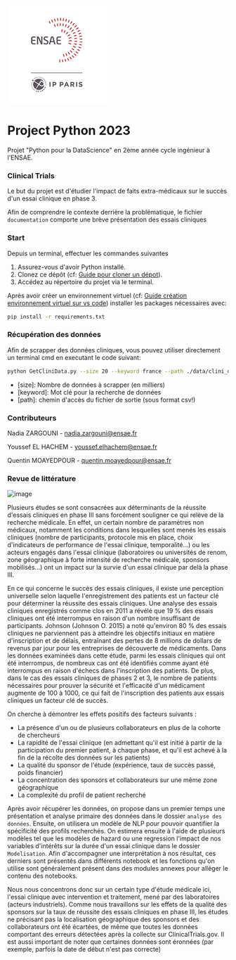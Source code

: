 ![](images/ensae_logo.png)


# Project Python 2023

Projet "Python pour la DataScience" en 2ème année cycle ingénieur à l'ENSAE. 

### Clinical Trials

Le but du projet est d'étudier l'impact de faits extra-médicaux sur le succès d'un essai clinique en phase 3.

Afin de comprendre le contexte derrière la problématique, le fichier ``documentation`` comporte une brève présentation des essais cliniques

### Start
Depuis un terminal, effectuer les commandes suivantes

1. Assurez-vous d'avoir Python installé.
2. Clonez ce dépôt (cf: [Guide pour cloner un dépot](https://docs.github.com/fr/repositories/creating-and-managing-repositories/cloning-a-repository)).
3. Accédez au répertoire du projet via le terminal.

Après avoir créer un environnement virtuel (cf: [Guide création environnement virtuel sur vs code](https://code.visualstudio.com/docs/python/environments)) installer les packages nécessaires avec:

```bash
pip install -r requirements.txt
```

### Récupération des données

Afin de scrapper des données cliniques, vous pouvez utiliser directement un terminal cmd en executant le code suivant:
```bash
python GetCliniData.py --size 20 --keyword france --path ./data/clini_data.csv
```

- [size]: Nombre de données à scrapper (en milliers)
- [keyword]: Mot clé pour la recherche de données
- [path]: chemin d'accès du fichier de sortie (sous format csv!) 



### Contributeurs

Nadia ZARGOUNI - nadia.zargouni@ensae.fr

Youssef EL HACHEM - youssef.elhachem@ensae.fr

Quentin MOAYEDPOUR - quentin.moayedpour@ensae.fr


### Revue de littérature
![image](https://github.com/QMoayedpour/ProjetPython/assets/122624104/01b55e53-d447-4511-9269-220cdc094e8e)


Plusieurs études se sont consacrées aux déterminants de la réussite d'essais cliniques en phase III sans forcément souligner ce qui relève de la recherche médicale. En effet, un certain nombre de paramètres non médicaux, notamment les conditions dans lesquelles sont menés les essais cliniques (nombre de participants, protocole mis en place, choix d'indicateurs de performance de l'essai clinique, temporalité...) ou les acteurs engagés dans l'essai clinique (laboratoires ou universités de renom, zone géographique à forte intensité de recherche médicale, sponsors mobilisés...) ont un impact sur la survie d'un essai clinique par delà la phase III. 

En ce qui concerne le succès des essais cliniques, il existe une perception universelle selon laquelle l'enregistrement des patients est un facteur clé pour déterminer la réussite des essais cliniques. Une analyse des essais cliniques enregistrés comme clos en 2011 a révélé que 19 % des essais cliniques ont été interrompus en raison d'un nombre insuffisant de participants. Johnson (Johnson O. 2015) a noté qu'environ 80 % des essais cliniques ne parviennent pas à atteindre les objectifs initiaux en matière d'inscription et de délais, entraînant des pertes de 8 millions de dollars de revenus par jour pour les entreprises de découverte de médicaments. Dans les données examinées dans cette étude, parmi les essais cliniques qui ont été interrompus, de nombreux cas ont été identifiés comme ayant été interrompus en raison d'échecs dans l'inscription des patients. De plus, dans le cas des essais cliniques de phases 2 et 3, le nombre de patients nécessaires pour prouver la sécurité et l'efficacité d'un médicament augmente de 100 à 1000, ce qui fait de l'inscription des patients aux essais cliniques un facteur clé de succès.

On cherche à démontrer les effets positifs des facteurs suivants : 
- La présence d'un ou de plusieurs collaborateurs en plus de la cohorte de chercheurs
- La rapidité de l'essai clinique (en admettant qu'il est initié à partir de la participation du premier patient, à chaque phase, et qu'il est achevé à la fin de la récolte des données sur les patients)
- La qualité du sponsor de l'étude (expérience, taux de succès passé, poids financier)
- La concentration des sponsors et collaborateurs sur une même zone géographique
- La complexité du profil de patient recherché

Après avoir récupérer les données, on propose dans un premier temps une présentation et analyse primaire des données dans le dossier ``analyse des données``. Ensuite, on utilisera un modèle de NLP pour pouvoir quantifier la spécificité des profils recherchés. On estimera ensuite à l'aide de plusieurs modèles tel que les modèles de hazard ou une regression l'impact de nos variables d'intérêts sur la durée d'un essai clinique dans le dossier ``Modelisation``. Afin d'accompagner une interprétation à nos résultat, ces derniers sont présentés dans différents notebook et les fonctions qu'on utilise sont généralement présent dans des modules annexes pour alléger le contenu des notebooks.

Nous nous concentrons donc sur un certain type d'étude médicale ici, l'essai clinique avec intervention et traitement, mené par des laboratoires (acteurs industriels). Comme nous travaillons sur les effets de la qualité des sponsors sur la taux de réussite des essais cliniques en phase III, les études ne précisant pas la localisation géographique des sponsors et des collaborateurs ont été écartées, de même que toutes les données comportant des erreurs détectées après la collecte sur ClinicalTrials.gov. Il est aussi important de noter que certaines données sont éronnées (par exemple, parfois la date de début n'est pas correcte)





